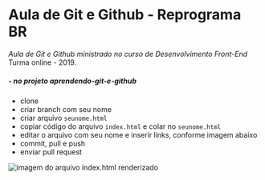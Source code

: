 # **Aula de Git e Github - Reprograma BR**
*Aula de Git e Github ministrado no curso de Desenvolvimento Front-End*
Turma online - 2019.


##### - no projeto aprendendo-git-e-github
  * clone 
  * criar branch com seu nome
  * criar arquivo `seunome.html`
  * copiar código do arquivo `index.html` e colar no `seunome.html`
  * editar o arquivo com seu nome e inserir links, conforme imagem abaixo
  * commit, pull e push
  * enviar pull request

![imagem do arquivo index.html renderizado](./img/readme-img.png)

